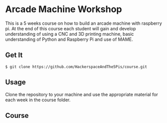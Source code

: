 # Arcade Machine Workshop #

This is a 5 weeks course on how to build an arcade machine with raspberry pi. At the end of this course each student will gain and develop understanding of using a CNC and 3D printing machine, basic understanding of Python and Raspberry Pi and use of MAME.

## Get It
    $ git clone https://github.com/HackerspaceAndThe5Pis/course.git
## Usage
Clone the repository to your machine and use the appropriate material for each week in the course folder.
## Course
